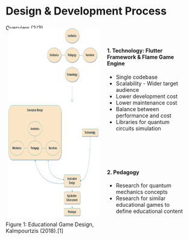 # Design & Development Process

<p class='slide-subtitle'>Overview (2/3)</p>

<div class='section-wrapper'>
  <div class='img-caption-wrapper'>
    <div class='image-wrapper grey-shadow bg-white-smoke rounded-md'>
      <img src='../../assets/images/design/design_flow.png'/>
    </div>
    <span>Figure 1: Educational Game Design, Kalmpourtzis (2018).<Link class='ref-link' to=''>[1]</Link></span>
  </div>
  <div class='text-wrapper'>
    <div class='card grey-shadow rounded-md fade-out-vclick' v-after='+1'>
      <h4>1. Technology: Flutter Framework & Flame Game Engine</h4>
      <ul class=''>
        <li>Single codebase</li>
        <li>Scalability - Wider target audience</li>
        <li>Lower development cost</li>
        <li>Lower maintenance cost</li>
        <li>Balance between performance and cost</li>
        <li>Libraries for quantum circuits simulation</li>
      </ul>
    </div>
    <div class='card grey-shadow rounded-md fade-out-vclick' v-click='+1'>
      <h4>2. Pedagogy</h4>
      <ul class=''>
        <li>Research for quantum mechanics concepts</li>
        <li>Research for similar educational games to define educational content</li>
      </ul>
    </div>
  </div>
</div>

<style>
  .section-wrapper {
    margin-top: -2em;
    display: flex;
    flex-direction: row;
    justify-content: space-evenly;
  }

  .text-wrapper {
    display: flex;
    flex-direction: column;
    justify-content: space-evenly;
  }

  .text-wrapper .card {
    margin: 1em;
    padding: 1em;
  }

  .image-wrapper img {
    height: 500px;
    padding: 0.5em;
  }
</style>
